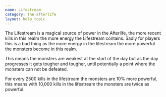```yaml
---
name: Lifestream
category: the-afterlife
layout: help_topic
---
```

The Lifestream is a magical source of power in the Afterlife, the more recent kills in this realm the more energy the Lifestream contains. Sadly for players this is a bad thing as the more energy in the lifestream the more powerful the monsters become in this realm.

This means the monsters are weakest at the start of the day but as the day progresses it gets tougher and tougher, until potentially a point where the monsters can not be defeated. 

For every 2500 kills in the lifestream the monsters are 10% more powerful, this means with 10,000 kills in the lifestream the monsters are twice as powerful.